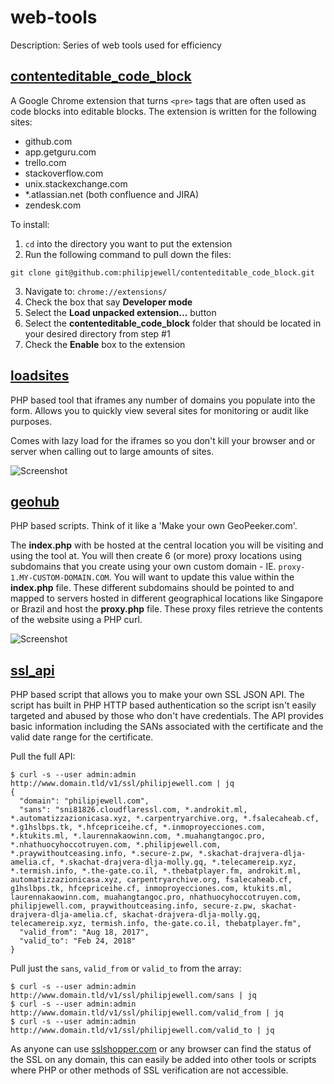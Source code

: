 # web-tools
Description: Series of web tools used for efficiency

## [contenteditable_code_block](https://github.com/philipjewell/contenteditable_code_block)
A Google Chrome extension that turns `<pre>` tags that are often used as code blocks into editable blocks.
The extension is written for the following sites:

* github.com
* app.getguru.com 
* trello.com
* stackoverflow.com
* unix.stackexchange.com
* *.atlassian.net (both confluence and JIRA)
* zendesk.com

To install:

1. `cd` into the directory you want to put the extension
2. Run the following command to pull down the files:
```
git clone git@github.com:philipjewell/contenteditable_code_block.git
```
3. Navigate to: `chrome://extensions/`
4. Check the box that say **Developer mode**
5. Select the **Load unpacked extension...** button
6. Select the **contenteditable_code_block** folder that should be located in your desired directory from step #1
7. Check the **Enable** box to the extension

## [loadsites](https://github.com/philipjewell/web-tools/tree/master/loadsites)
PHP based tool that iframes any number of domains you populate into the form.
Allows you to quickly view several sites for monitoring or audit like purposes.

Comes with lazy load for the iframes so you don't kill your browser and or server when calling out to large amounts of sites.

![Screenshot](http://i.imgur.com/wmybDRK.png)

## [geohub](https://github.com/philipjewell/web-tools/tree/master/geohub)
PHP based scripts. Think of it like a 'Make your own GeoPeeker.com'.

The **index.php** with be hosted at the central location you will be visiting and using the tool at.
You will then create 6 (or more) proxy locations using subdomains that you create using your own custom domain - IE. `proxy-1.MY-CUSTOM-DOMAIN.COM`. You will want to update this value within the **index.php** file.
These different subdomains should be pointed to and mapped to servers hosted in different geographical locations like Singapore or Brazil and host the **proxy.php** file. These proxy files retrieve the contents of the website using a PHP curl.

![Screenshot](http://i.imgur.com/WTVIXSJ.png)

## [ssl_api](https://github.com/philipjewell/web-tools/tree/master/ssl_api)
PHP based script that allows you to make your own SSL JSON API. The script has built in PHP HTTP based authentication so the script isn't easily targeted and abused by those who don't have credentials. 
The API provides basic information including the SANs associated with the certificate and the valid date range for the certificate. 

Pull the full API:

```
$ curl -s --user admin:admin http://www.domain.tld/v1/ssl/philipjewell.com | jq
{
  "domain": "philipjewell.com",
  "sans": "sni81826.cloudflaressl.com, *.androkit.ml, *.automatizzazionicasa.xyz, *.carpentryarchive.org, *.fsalecaheab.cf, *.g1hslbps.tk, *.hfcepriceihe.cf, *.inmoproyecciones.com, *.ktukits.ml, *.laurennakaowinn.com, *.muahangtangoc.pro, *.nhathuocyhoccotruyen.com, *.philipjewell.com, *.praywithoutceasing.info, *.secure-z.pw, *.skachat-drajvera-dlja-amelia.cf, *.skachat-drajvera-dlja-molly.gq, *.telecamereip.xyz, *.termish.info, *.the-gate.co.il, *.thebatplayer.fm, androkit.ml, automatizzazionicasa.xyz, carpentryarchive.org, fsalecaheab.cf, g1hslbps.tk, hfcepriceihe.cf, inmoproyecciones.com, ktukits.ml, laurennakaowinn.com, muahangtangoc.pro, nhathuocyhoccotruyen.com, philipjewell.com, praywithoutceasing.info, secure-z.pw, skachat-drajvera-dlja-amelia.cf, skachat-drajvera-dlja-molly.gq, telecamereip.xyz, termish.info, the-gate.co.il, thebatplayer.fm",
  "valid_from": "Aug 18, 2017",
  "valid_to": "Feb 24, 2018"
}
```

Pull just the `sans`, `valid_from` or `valid_to` from the array:
```
$ curl -s --user admin:admin http://www.domain.tld/v1/ssl/philipjewell.com/sans | jq
$ curl -s --user admin:admin http://www.domain.tld/v1/ssl/philipjewell.com/valid_from | jq
$ curl -s --user admin:admin http://www.domain.tld/v1/ssl/philipjewell.com/valid_to | jq
```

As anyone can use [sslshopper.com](https://www.sslshopper.com/ssl-checker.html) or any browser can find the status of the SSL on any domain, this can easily be added into other tools or scripts where PHP or other methods of SSL verification are not accessible. 
